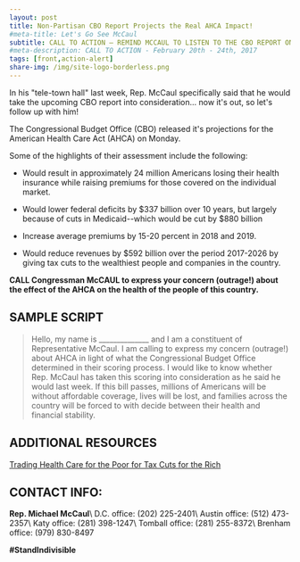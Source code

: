 ```yaml
---
layout: post
title: Non-Partisan CBO Report Projects the Real AHCA Impact!
#meta-title: Let's Go See McCaul
subtitle: CALL TO ACTION – REMIND MCCAUL TO LISTEN TO THE CBO REPORT ON AHCA!
#meta-description: CALL TO ACTION - February 20th - 24th, 2017
tags: [front,action-alert]
share-img: /img/site-logo-borderless.png
---
```

In his "tele-town hall" last week, Rep. McCaul specifically said that he would take the upcoming CBO report into consideration... now it's out, so let's follow up with him!

The Congressional Budget Office (CBO) released it's projections for the American Health Care Act (AHCA) on Monday.

Some of the highlights of their assessment include the following:

* Would result in approximately 24 million Americans losing their health insurance while raising premiums for those covered on the individual market.

* Would lower federal deficits by $337 billion over 10 years, but largely because of cuts in Medicaid--which would be cut by $880 billion

* Increase average premiums by 15-20 percent in 2018 and 2019.

* Would reduce revenues by $592 billion over the period 2017-2026 by giving tax cuts to the wealthiest people and companies in the country.

**CALL Congressman McCAUL to express your concern (outrage!) about the effect of the AHCA on the health of the people of this country.**

## SAMPLE SCRIPT
>Hello, my name is ______________ and I am a constituent of Representative McCaul. I am calling to express my concern (outrage!) about AHCA in light of what the Congressional Budget Office determined in their scoring process. I would like to know whether Rep. McCaul has taken this scoring into consideration as he said he would last week. If this bill passes, millions of Americans will be without affordable coverage, lives will be lost, and families across the country will be forced to with decide between their health and financial stability.

## ADDITIONAL RESOURCES
[Trading Health Care for the Poor for Tax Cuts for the Rich](https://www.nytimes.com/2017/03/13/opinion/trading-health-care-for-the-poor-for-tax-cuts-for-the-rich.html)

## CONTACT INFO:

**Rep. Michael McCaul**\\
D.C. office: (202) 225-2401\\
Austin office: (512) 473-2357\\
Katy office: (281) 398-1247\\
Tomball office: (281) 255-8372\\
Brenham office: (979) 830-8497

**#StandIndivisible**

